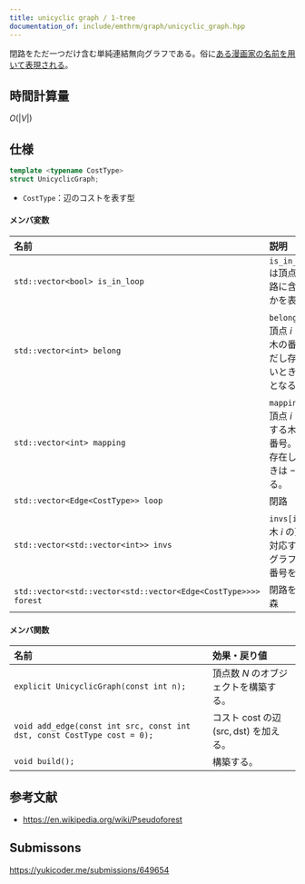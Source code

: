 ```yaml
---
title: unicyclic graph / 1-tree
documentation_of: include/emthrm/graph/unicyclic_graph.hpp
---
```


閉路をただ一つだけ含む単純連結無向グラフである。俗に[ある漫画家の名前を用いて表現される](https://twitter.com/chokudai/status/772440823170379776)。


## 時間計算量

$O(\lvert V \rvert)$


## 仕様

```cpp
template <typename CostType>
struct UnicyclicGraph;
```

- `CostType`：辺のコストを表す型

#### メンバ変数

|名前|説明|
|:--|:--|
|`std::vector<bool> is_in_loop`|`is_in_loop[i]` は頂点 $i$ が閉路に含まれるかを表す。|
|`std::vector<int> belong`|`belong[i]` は頂点 $i$ を含む木の番号。ただし存在しないときは $-1$ となる。|
|`std::vector<int> mapping`|`mapping[i]` は頂点 $i$ に対応する木の頂点番号。ただし存在しないときは $-1$ となる。|
|`std::vector<Edge<CostType>> loop`|閉路|
|`std::vector<std::vector<int>> invs`|`invs[i][j]` は木 $i$ の頂点 $j$ に対応する元のグラフの頂点番号を表す。|
|`std::vector<std::vector<std::vector<Edge<CostType>>>> forest`|閉路を除いた森|

#### メンバ関数

|名前|効果・戻り値|
|:--|:--|
|`explicit UnicyclicGraph(const int n);`|頂点数 $N$ のオブジェクトを構築する。|
|`void add_edge(const int src, const int dst, const CostType cost = 0);`|コスト $\mathrm{cost}$ の辺 $(\mathrm{src}, \mathrm{dst})$ を加える。|
|`void build();`|構築する。|


## 参考文献

- https://en.wikipedia.org/wiki/Pseudoforest


## Submissons

https://yukicoder.me/submissions/649654
